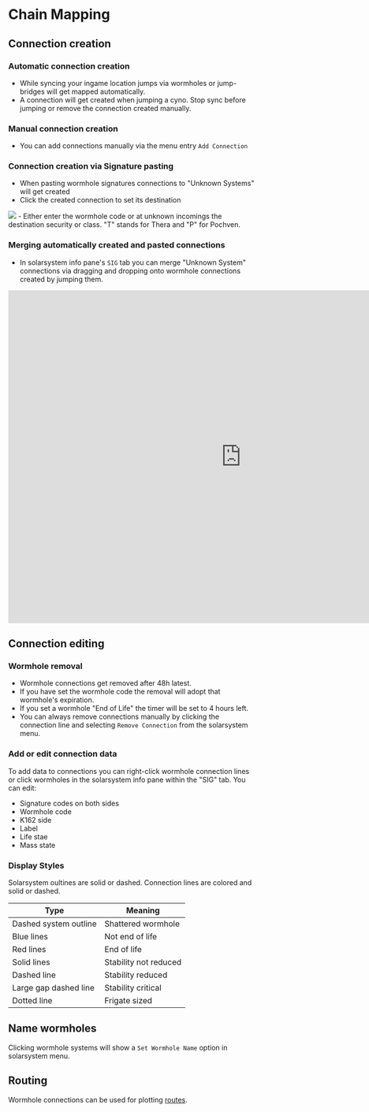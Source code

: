 # Chain Mapping

## Connection creation
### Automatic connection creation
 - While syncing your ingame location jumps via wormholes or jump-bridges will get mapped automatically.
 - A connection will get created when jumping a cyno. Stop sync before jumping or remove the connection created manually.
 
### Manual connection creation
 - You can add connections manually via the menu entry `Add Connection`
 
### Connection creation via Signature pasting
 - When pasting wormhole signatures connections to "Unknown Systems" will get created
 - Click the created connection to set its destination
 <img src="https://raw.githubusercontent.com/Risingson/eveeyedocs/master/docs/images/mapper/incoming_unknown_menu.png">
 - Either enter the wormhole code or at unknown incomings the destination security or class. "T" stands for Thera and "P" for Pochven.

### Merging automatically created and pasted connections
 - In solarsystem info pane's `SIG` tab you can merge "Unknown System"
   connections via dragging and dropping onto wormhole connections
   created by jumping them.

<iframe src="https://www.youtube.com/embed/g7bN3VgXrrY" frameborder="0" style="width: 944px; height: 676px;"></iframe><br>

## Connection editing

### Wormhole removal
 - Wormhole connections get removed after 48h latest. 
 - If you have set the wormhole code the removal will adopt that wormhole's expiration.
 - If you set a wormhole "End of Life" the timer will be set to 4 hours left.
 - You can always remove connections manually by clicking the connection line and selecting `Remove Connection` from the solarsystem menu.
 
### Add or edit connection data
To add data to connections you can right-click wormhole connection lines or click wormholes in the solarsystem info pane within the "SIG" tab.
You can edit:<br>

 - Signature codes on both sides<br>
 - Wormhole code<br>
 - K162 side<br>
 - Label<br>
 - Life stae<br>
 - Mass state<br>



### Display Styles
Solarsystem oultines are solid or dashed. 
Connection lines are colored and solid or dashed.

|Type| Meaning |
|--|--|
| Dashed system outline | Shattered wormhole |
| Blue lines | Not end of life |
| Red lines | End of life |
| Solid lines | Stability not reduced |
| Dashed line | Stability reduced|
| Large gap dashed line| Stability critical |
| Dotted line| Frigate sized |

## Name wormholes
Clicking wormhole systems will show a `Set Wormhole Name` option in solarsystem menu.

## Routing
Wormhole connections can be used for plotting [routes](https://eveeye.readthedocs.io/en/latest/sync/waypoints/).
<!--stackedit_data:
eyJoaXN0b3J5IjpbOTM3MjE0ODQ5LDIwODU2NjM4MTQsMTkxMj
kzMTEyMSw2NDQ2ODc5NTUsLTE2NDEzOTQzNzEsMTMxOTg0MzYz
MCwtMTcwMjIzNjQ0NiwtOTc0ODc1NjQ2LC04NDE2NTM3OTMsMT
EzNzMyNTM3MSw2MjM5ODEwNTUsLTQ1NDI0MDM2OSwtMTk0Mzk1
NTk3OSwxNjM3MTg0OTAsNjcwNzE5NTUxLC00NTc3ODEzMSwtMz
MyNDQ3Mjk3XX0=
-->